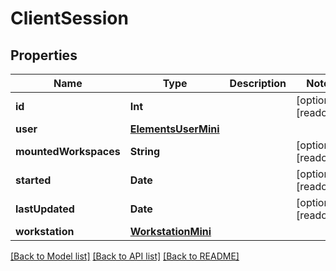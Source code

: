 # ClientSession

## Properties

Name | Type | Description | Notes
------------ | ------------- | ------------- | -------------
**id** | **Int** |  | [optional] [readonly] 
**user** | [**ElementsUserMini**](ElementsUserMini.md) |  | 
**mountedWorkspaces** | **String** |  | [optional] [readonly] 
**started** | **Date** |  | [optional] [readonly] 
**lastUpdated** | **Date** |  | [optional] [readonly] 
**workstation** | [**WorkstationMini**](WorkstationMini.md) |  | 

[[Back to Model list]](../README.md#documentation-for-models) [[Back to API list]](../README.md#documentation-for-api-endpoints) [[Back to README]](../README.md)


